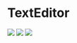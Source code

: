 # TextEditor

<img src="https://user-images.githubusercontent.com/59785745/94636368-80223a00-02f2-11eb-87c1-7301d31d4042.png">


<img src="https://user-images.githubusercontent.com/59785745/94636393-89130b80-02f2-11eb-934b-ae470b07817e.png">


<img src="https://user-images.githubusercontent.com/59785745/94636419-916b4680-02f2-11eb-895e-781694f01756.png">

